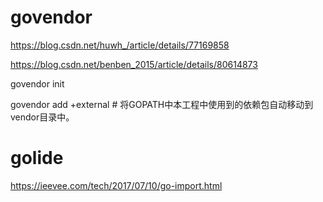 

# govendor

https://blog.csdn.net/huwh_/article/details/77169858

https://blog.csdn.net/benben_2015/article/details/80614873

govendor init 

govendor add +external # 将GOPATH中本工程中使用到的依赖包自动移动到vendor目录中。

# golide  

https://ieevee.com/tech/2017/07/10/go-import.html

